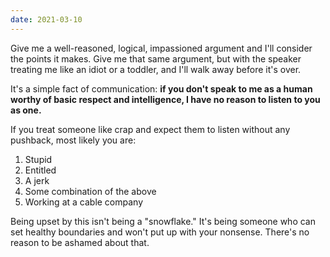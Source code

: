 ```yaml
---
date: 2021-03-10
---
```


Give me a well-reasoned, logical, impassioned argument and I'll consider the points it makes. Give me that same argument, but with the speaker treating me like an idiot or a toddler, and I'll walk away before it's over.

It's a simple fact of communication: **if you don't speak to me as a human worthy of basic respect and intelligence, I have no reason to listen to you as one.**

If you treat someone like crap and expect them to listen without any pushback, most likely you are:

1. Stupid
2. Entitled
3. A jerk
4. Some combination of the above
5. Working at a cable company

Being upset by this isn't being a "snowflake." It's being someone who can set healthy boundaries and won't put up with your nonsense. There's no reason to be ashamed about that.
